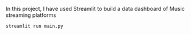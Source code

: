 In this project, I have used Streamlit to build a data dashboard of Music streaming platforms

```sh
streamlit run main.py
```
